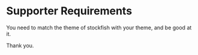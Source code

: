 
# Supporter Requirements

You need to match the theme of stockfish with your theme, and be good at it.

Thank you.

